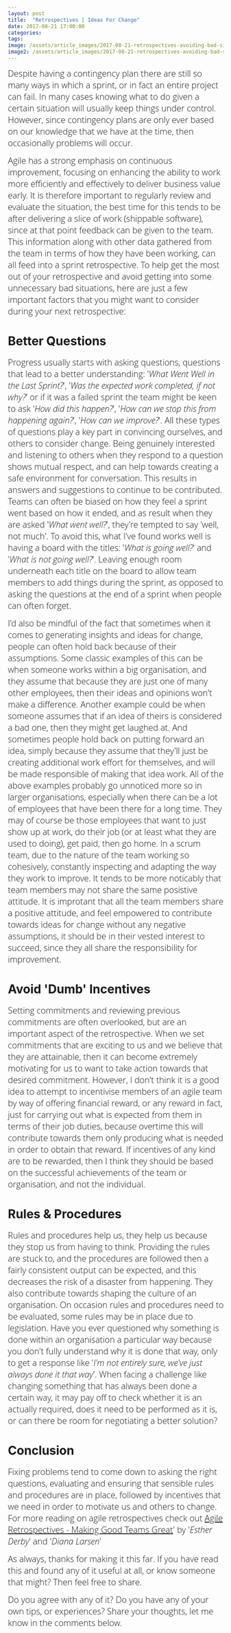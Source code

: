 ```yaml
---
layout: post
title:  "Retrospectives | Ideas For Change"
date: 2017-08-21 17:00:00
categories:
tags:
image: /assets/article_images/2017-08-21-retrospectives-avoiding-bad-situations/retrospectives-avoiding-bad-situations.JPG
image2: /assets/article_images/2017-08-21-retrospectives-avoiding-bad-situations/retrospectives-avoiding-bad-situations-mobile.JPG
---
```


<span style="color:#00000; font-family: 'open sans'; font-size: 1em; font-size: 20px; font-weight: 200; hyphens: none;">Despite having a contingency plan there are still so many ways in which a sprint, or in fact an entire project can fail. In many cases knowing what to do given a certain situation will usually keep things under control. However, since contingency plans are only ever based on our knowledge that we have at the time, then occasionally problems will occur.

<span style="color:#00000; font-family: 'open sans'; font-size: 1em; font-size: 20px; font-weight: 200; hyphens: none;">Agile has a strong emphasis on continuous improvement, focusing on enhancing the ability to work more efficiently and effectively to deliver business value early. It is therefore important to regularly review and evaluate the situation, the best time for this tends to be after delivering a slice of work (shippable software), since at that point feedback can be given to the team. This information along with other data gathered from the team in terms of how they have been working, can all feed into a sprint retrospective. To help get the most out of your retrospective and avoid getting into some unnecessary bad situations, here are just a few important factors that you might want to consider during your next retrospective:


# Better Questions
<span style="color:#00000; font-family: 'open sans'; font-size: 1em; font-size: 20px; font-weight: 200; hyphens: none;">Progress usually starts with asking questions, questions that lead to a better understanding: '_What Went Well in the Last Sprint?_', '_Was the expected work completed, if not why?_' or if it was a failed sprint the team might be keen to ask '_How did this happen?_', '_How can we stop this from happening again?_', '_How can we improve?_'. All these types of questions play a key part in convincing ourselves, and others to consider change. Being genuinely interested and listening to others when they respond to a question shows mutual respect, and can help towards creating a safe environment for conversation. This results in answers and suggestions to continue to be contributed. Teams can often be biased on how they feel a sprint went based on how it ended, and as result when they are asked '_What went well?_', they're tempted to say 'well, not much'. To avoid this, what I've found works well is having a board with the titles: '_What is going well?_' and '_What is not going well?_'. Leaving enough room underneath each title on the board to allow team members to add things during the sprint, as opposed to asking the questions at the end of a sprint when people can often forget.

<span style="color:#00000; font-family: 'open sans'; font-size: 1em; font-size: 20px; font-weight: 200; hyphens: none;">I'd also be mindful of the fact that sometimes when it comes to generating insights and ideas for change, people can often hold back because of their assumptions. Some classic examples of this can be when someone works within a big organisation, and they assume that because they are just one of many other employees, then their ideas and opinions won't make a difference. Another example could be when someone assumes that if an idea of theirs is considered a bad one, then they might get laughed at. And sometimes people hold back on putting forward an idea, simply because they assume that they'll just be creating additional work effort for themselves, and will be made responsible of making that idea work. All of the above examples probably go unnoticed more so in larger organisations, especially when there can be a lot of employees that have been there for a long time. They may of course be those employees that want to just show up at work, do their job (or at least what they are used to doing), get paid, then go home. In a scrum team, due to the nature of the team working so cohesively, constantly inspecting and adapting the way they work to improve. It tends to be more noticably that team members may not share the same posistive attitude. It is improtant that all the team members share a positive attitude, and feel empowered to contribute towards ideas for change without any negative assumptions, it should be in their vested interest to succeed, since they all share the responsibility for improvement.


# Avoid 'Dumb' Incentives
<span style="color:#00000; font-family: 'open sans'; font-size: 1em; font-size: 20px; font-weight: 200; hyphens: none;">Setting commitments and reviewing previous commitments are often overlooked, but are an important aspect of the retrospective. When we set commitments that are exciting to us and we believe that they are attainable, then it can become extremely motivating for us to want to take action towards that desired commitment. However, I don't think it is a good idea to attempt to incentivise members of an agile team by way of offering financial reward, or any reward in fact, just for carrying out what is expected from them in terms of their job duties, because overtime this will contribute towards them only producing what is needed in order to obtain that reward. If incentives of any kind are to be rewarded, then I think they should be based on the successful achievements of the team or organisation, and not the individual.

# Rules & Procedures
<span style="color:#00000; font-family: 'open sans'; font-size: 1em; font-size: 20px; font-weight: 200; hyphens: none;">Rules and procedures help us, they help us because they stop us from having to think. Providing the rules are stuck to, and the procedures are followed then a fairly consistent output can be expected, and this decreases the risk of a disaster from happening. They also contribute towards shaping the culture of an organisation. On occasion rules and procedures need to be evaluated, some rules may be in place due to legislation. Have you ever questioned why something is done within an organisation a particular way because you don't fully understand why it is done that way, only to get a response like '_I'm not entirely sure, we've just always done it that way_'. When facing a challenge like changing something that has always been done a certain way, it may pay off to check whether it is an actually required, does it need to be performed as it is, or can there be room for negotiating a better solution?


# Conclusion
<span style="color:#00000; font-family: 'open sans'; font-size: 1em; font-size: 20px; font-weight: 200; hyphens: none;">Fixing problems tend to come down to asking the right questions, evaluating and ensuring that sensible rules and procedures are in place, followed by incentives that we need in order to motivate us and others to change. For more reading on agile retrospectives check out [Agile Retrospectives - Making Good Teams Great](https://www.amazon.co.uk/d/Books/Agile-Retrospectives-Making-Teams-Great-Pragmatic-Programmers/0977616649)' by '_Esther Derby_' and '_Diana Larsen_'

<span style="color:#00000; font-family: 'open sans'; font-size: 1em; font-size: 20px; font-weight: 200; hyphens: none;">As always, thanks for making it this far. If you have read this and found any of it useful at all, or know someone that might? Then feel free to share.

<span style="color:#00000; font-family: 'open sans'; font-size: 1em; font-size: 20px; font-weight: 200; hyphens: none;">Do you agree with any of it? Do you have any of your own tips, or experiences? Share your thoughts, let me know in the comments below.
